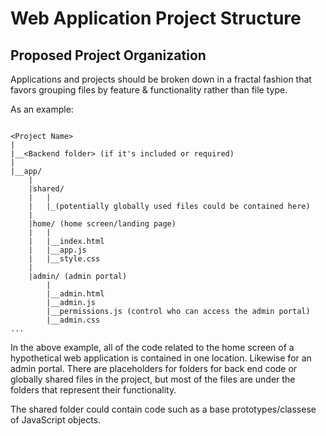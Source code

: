 # Web Application Project Structure

## Proposed Project Organization
Applications and projects should be broken down in a fractal fashion that favors grouping files by feature & functionality rather than file type.

As an example:
```

<Project Name>
|
|__<Backend folder> (if it's included or required)
|
|__app/
	|
	|shared/
	|	|
	|	|_(potentially globally used files could be contained here) 
	|
	|home/ (home screen/landing page)
	|	|
	|	|__index.html
	|	|__app.js
	|	|__style.css
	|
	|admin/ (admin portal)
		|
		|__admin.html
		|__admin.js
		|__permissions.js (control who can access the admin portal)
		|__admin.css	
...

```

In the above example, all of the code related to the home screen of a hypothetical web application is contained in one location. Likewise for an admin portal. There are placeholders for folders for back end code or globally shared files in the project, but most of the files are under the folders that represent their functionality. 

The shared folder could contain code such as a base prototypes/classese of JavaScript objects.